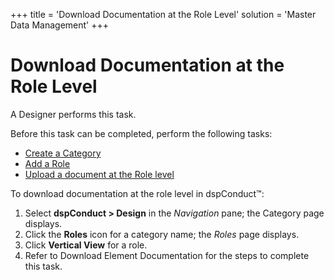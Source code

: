 +++
title = 'Download Documentation at the Role Level'
solution = 'Master Data Management'
+++

# Download Documentation at the Role Level

A Designer performs this task.

Before this task can be completed, perform the following tasks:

  - [Create a Category](Create_a_Category.htm)
  - [Add a Role](Add_a_Role.htm)
  - [Upload a document at the Role
    level](Upload_Documentation_at_the_Role_Level.htm)

To download documentation at the role level in dspConduct™:

1.  Select **dspConduct \> Design** in the *Navigation* pane; the
    Category page displays.
2.  Click the **Roles** icon for a category name; the *Roles* page
    displays.
3.  Click **Vertical View** for a role.
4.  Refer to
    <span id="Download Element Documentation" class="popUpLink">Download
    Element Documentation</span> for the steps to complete this task.
